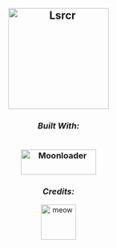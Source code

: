 <h2 align="center">
  <br>
  <img src="https://ls-rcr.com/images/logo.png" alt="Lsrcr" width="200" > 
</h3>

<h3 align="center">
  <p align="center"><i>Built With:</i></p>
  
  <br>
  <img src="http://blast.hk/moonloader/images/moonloader.png" alt="Moonloader" width="150" height="50"> 
</h3>

<h3 align="center">
 <p align="center"><i>Credits:</i></p>
</h3>

  <div align="center">
  <a href="https://ls-rcr.com/user/meow" target="blank"><img align="center" src="https://static.ls-rcr.com/avatars/841979-5e506d482dcb020f5c15217bccc6f271d5425608cc3acd0503b3d83b5d68616e.jpg" alt="meow" height="70" width="70" />
  </div>





